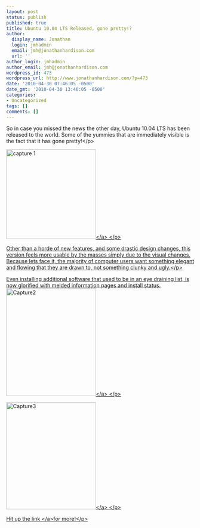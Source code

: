 ```yaml
---
layout: post
status: publish
published: true
title: Ubuntu 10.04 LTS Released, gone pretty!?
author:
  display_name: Jonathan
  login: jmhadmin
  email: jmh@jonathanhardison.com
  url: ''
author_login: jmhadmin
author_email: jmh@jonathanhardison.com
wordpress_id: 473
wordpress_url: http://www.jonathanhardison.com/?p=473
date: '2010-04-30 07:46:05 -0500'
date_gmt: '2010-04-30 13:46:05 -0500'
categories:
- Uncategorized
tags: []
comments: []
---
```

<p>So in case you missed the news the other day, Ubuntu 10.04 LTS has been released to the world. Some of the yummies that are immediately visible is the fact that it has gone pretty!<&#47;p>
<p><a href="http:&#47;&#47;www.jonathanhardison.com&#47;wp-content&#47;uploads&#47;2010&#47;04&#47;Capture11.png"><img style="border-bottom: 0px; border-left: 0px; display: inline; border-top: 0px; border-right: 0px" title="capture 1" border="0" alt="capture 1" src="http:&#47;&#47;www.jonathanhardison.com&#47;wp-content&#47;uploads&#47;2010&#47;04&#47;Capture1_thumb.png" width="240" height="240" &#47;><&#47;a> <&#47;p>
<p>Other than a horde of new features, and some drastic design changes, this version feels more usable by the masses simply due to the visual changes. Because lets face it, the majority of computer users want something elegant and flowing that they are drawn to, not something clunky and ugly.<&#47;p>
<p>Even installing additional software that used to be in an eye draining list, is now glorified with melded information pages and install status.    <br &#47;><a href="http:&#47;&#47;www.jonathanhardison.com&#47;wp-content&#47;uploads&#47;2010&#47;04&#47;Capture21.png"><img style="border-bottom: 0px; border-left: 0px; display: inline; border-top: 0px; border-right: 0px" title="Capture2" border="0" alt="Capture2" src="http:&#47;&#47;www.jonathanhardison.com&#47;wp-content&#47;uploads&#47;2010&#47;04&#47;Capture2_thumb.png" width="240" height="288" &#47;><&#47;a> <&#47;p>
<p><a href="http:&#47;&#47;www.jonathanhardison.com&#47;wp-content&#47;uploads&#47;2010&#47;04&#47;Capture31.png"><img style="border-bottom: 0px; border-left: 0px; display: inline; border-top: 0px; border-right: 0px" title="Capture3" border="0" alt="Capture3" src="http:&#47;&#47;www.jonathanhardison.com&#47;wp-content&#47;uploads&#47;2010&#47;04&#47;Capture3_thumb.png" width="240" height="287" &#47;><&#47;a> <&#47;p>
<p>Hit up the <a href="http:&#47;&#47;www.ubuntu.com&#47;products&#47;whatisubuntu&#47;1004features" target="_blank">link <&#47;a>for more!<&#47;p></p>
